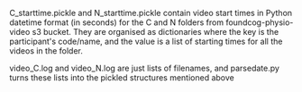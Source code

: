 C_starttime.pickle and N_starttime.pickle contain video start times in Python datetime format (in seconds) for the C and N folders from foundcog-physio-video s3 bucket. They are organised as dictionaries where the key is the participant's code/name, and the value is a list of starting times for all the videos in the folder.

video_C.log and video_N.log are just lists of filenames, and parsedate.py turns these lists into the pickled structures mentioned above
